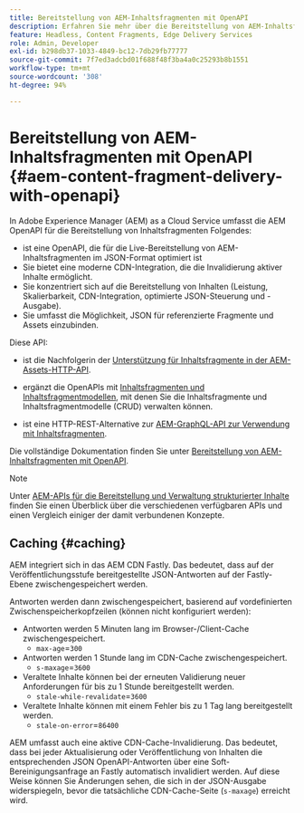 ```yaml
---
title: Bereitstellung von AEM-Inhaltsfragmenten mit OpenAPI
description: Erfahren Sie mehr über die Bereitstellung von AEM-Inhaltsfragmenten mit OpenAPI
feature: Headless, Content Fragments, Edge Delivery Services
role: Admin, Developer
exl-id: b298db37-1033-4849-bc12-7db29fb77777
source-git-commit: 7f7ed3adcbd01f688f48f3ba4a0c25293b8b1551
workflow-type: tm+mt
source-wordcount: '308'
ht-degree: 94%

---
```


# Bereitstellung von AEM-Inhaltsfragmenten mit OpenAPI {#aem-content-fragment-delivery-with-openapi}

In Adobe Experience Manager (AEM) as a Cloud Service umfasst die AEM OpenAPI für die Bereitstellung von Inhaltsfragmenten Folgendes:

* ist eine OpenAPI, die für die Live-Bereitstellung von AEM-Inhaltsfragmenten im JSON-Format optimiert ist
* Sie bietet eine moderne CDN-Integration, die die Invalidierung aktiver Inhalte ermöglicht.
* Sie konzentriert sich auf die Bereitstellung von Inhalten (Leistung, Skalierbarkeit, CDN-Integration, optimierte JSON-Steuerung und -Ausgabe).
* Sie umfasst die Möglichkeit, JSON für referenzierte Fragmente und Assets einzubinden.

Diese API:

* ist die Nachfolgerin der [Unterstützung für Inhaltsfragmente in der AEM-Assets-HTTP-API](/help/assets/content-fragments/assets-api-content-fragments.md).

* ergänzt die OpenAPIs mit [Inhaltsfragmenten und Inhaltsfragmentmodellen](/help/headless/content-fragment-openapis.md), mit denen Sie die Inhaltsfragmente und Inhaltsfragmentmodelle (CRUD) verwalten können.

* ist eine HTTP-REST-Alternative zur [AEM-GraphQL-API zur Verwendung mit Inhaltsfragmenten](/help/headless/graphql-api/content-fragments.md).

Die vollständige Dokumentation finden Sie unter [Bereitstellung von AEM-Inhaltsfragmenten mit OpenAPI](https://developer.adobe.com/experience-cloud/experience-manager-apis/api/stable/contentfragments/delivery/?lang=de).

>[!NOTE]
>
>Unter [AEM-APIs für die Bereitstellung und Verwaltung strukturierter Inhalte](/help/headless/apis-headless-and-content-fragments.md) finden Sie einen Überblick über die verschiedenen verfügbaren APIs und einen Vergleich einiger der damit verbundenen Konzepte.

## Caching {#caching}

AEM integriert sich in das AEM CDN Fastly. Das bedeutet, dass auf der Veröffentlichungsstufe bereitgestellte JSON-Antworten auf der Fastly-Ebene zwischengespeichert werden.

Antworten werden dann zwischengespeichert, basierend auf vordefinierten Zwischenspeicherkopfzeilen (können nicht konfiguriert werden):

* Antworten werden 5 Minuten lang im Browser-/Client-Cache zwischengespeichert.
   * `max-age`=`300`
* Antworten werden 1 Stunde lang im CDN-Cache zwischengespeichert.
   * `s-maxage`=`3600`
* Veraltete Inhalte können bei der erneuten Validierung neuer Anforderungen für bis zu 1 Stunde bereitgestellt werden.
   * `stale-while-revalidate`=`3600`
* Veraltete Inhalte können mit einem Fehler bis zu 1 Tag lang bereitgestellt werden.
   * `stale-on-error`=`86400`

AEM umfasst auch eine aktive CDN-Cache-Invalidierung. Das bedeutet, dass bei jeder Aktualisierung oder Veröffentlichung von Inhalten die entsprechenden JSON OpenAPI-Antworten über eine Soft-Bereinigungsanfrage an Fastly automatisch invalidiert werden. Auf diese Weise können Sie Änderungen sehen, die sich in der JSON-Ausgabe widerspiegeln, bevor die tatsächliche CDN-Cache-Seite (`s-maxage`) erreicht wird.
